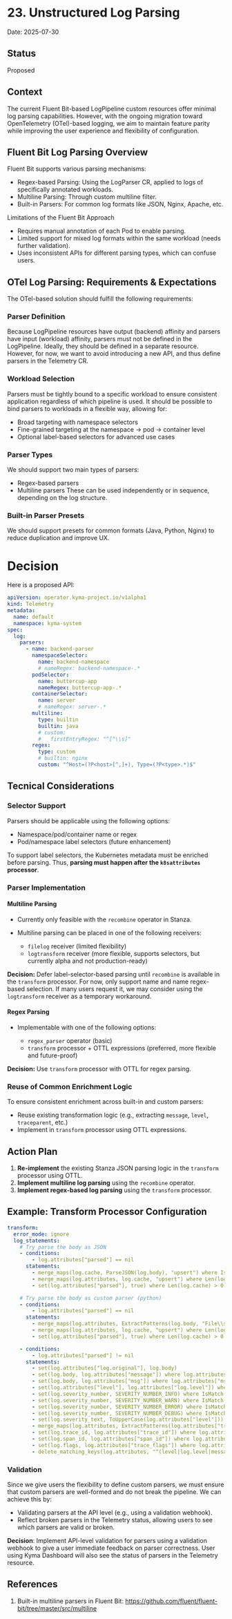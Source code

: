 # 23. Unstructured Log Parsing

Date: 2025-07-30

## Status

Proposed

## Context

The current Fluent Bit-based LogPipeline custom resources offer minimal log parsing capabilities. However, with the ongoing migration toward OpenTelemetry (OTel)-based logging, we aim to maintain feature parity while improving the user experience and flexibility of configuration.

## Fluent Bit Log Parsing Overview

Fluent Bit supports various parsing mechanisms:
* Regex-based Parsing: Using the LogParser CR, applied to logs of specifically annotated workloads.
* Multiline Parsing: Through custom multiline filter.
* Built-in Parsers: For common log formats like JSON, Nginx, Apache, etc.

Limitations of the Fluent Bit Approach
* Requires manual annotation of each Pod to enable parsing.
* Limited support for mixed log formats within the same workload (needs further validation).
* Uses inconsistent APIs for different parsing types, which can confuse users.

## OTel Log Parsing: Requirements & Expectations

The OTel-based solution should fulfill the following requirements:

### Parser Definition
Because LogPipeline resources have output (backend) affinity and parsers have input (workload) affinity, parsers must not be defined in the LogPipeline. Ideally, they should be defined in a separate resource. However, for now, we want to avoid introducing a new API, and thus define parsers in the Telemetry CR.

### Workload Selection
Parsers must be tightly bound to a specific workload to ensure consistent application regardless of which pipeline is used.
It should be possible to bind parsers to workloads in a flexible way, allowing for:
 * Broad targeting with namespace selectors
 * Fine-grained targeting at the namespace → pod → container level
 * Optional label-based selectors for advanced use cases

### Parser Types
We should support two main types of parsers:
 * Regex-based parsers
 * Multiline parsers
These can be used independently or in sequence, depending on the log structure.

### Built-in Parser Presets
We should support presets for common formats (Java, Python, Nginx) to reduce duplication and improve UX.

# Decision

Here is a proposed API:
```yaml
apiVersion: operator.kyma-project.io/v1alpha1
kind: Telemetry
metadata:
  name: default
  namespace: kyma-system
spec:
  log:
    parsers:
      - name: backend-parser
        namespaceSelector:
          name: backend-namespace
          # nameRegex: backend-namespace-.*
        podSelector:
          name: buttercup-app
          nameRegex: buttercup-app-.*
        containerSelector:
          name: server
          # nameRegex: server-.*
        multiline:
          type: builtin
          builtin: java
          # custom:
          #   firstEntryRegex: "^[^\\s]"
        regex:
          type: custom
          # builtin: nginx
          custom: "^Host=(?P<host>[^,]+), Type=(?P<type>.*)$"

```

## Tecnical Considerations

### Selector Support

Parsers should be applicable using the following options:

* Namespace/pod/container name or regex
* Pod/namespace label selectors (future enhancement)

To support label selectors, the Kubernetes metadata must be enriched before parsing. Thus, **parsing must happen after the `k8sattributes` processor**.

### Parser Implementation

#### Multiline Parsing

* Currently only feasible with the `recombine` operator in Stanza.
* Multiline parsing can be placed in one of the following receivers:

  * `filelog` receiver (limited flexibility)
  * `logtransform` receiver (more flexible, supports selectors, but currently alpha and not production-ready)

**Decision:** Defer label-selector-based parsing until `recombine` is available in the `transform` processor. For now, only support name and name regex-based selection. If many users request it, we may consider using the `logtransform` receiver as a temporary workaround.

#### Regex Parsing

* Implementable with one of the following options:

  * `regex_parser` operator (basic)
  * `transform` processor + OTTL expressions (preferred, more flexible and future-proof)

**Decision:** Use `transform` processor with OTTL for regex parsing.

### Reuse of Common Enrichment Logic

To ensure consistent enrichment across built-in and custom parsers:

* Reuse existing transformation logic (e.g., extracting `message`, `level`, `traceparent`, etc.)
* Implement in `transform` processor using OTTL expressions.

## Action Plan

1. **Re-implement** the existing Stanza JSON parsing logic in the `transform` processor using OTTL.
2. **Implement multiline log parsing** using the `recombine` operator.
3. **Implement regex-based log parsing** using the `transform` processor.

## Example: Transform Processor Configuration

```yaml
transform:
  error_mode: ignore
  log_statements:
    # Try parse the body as JSON
    - conditions:
        - log.attributes["parsed"] == nil
      statements:
        - merge_maps(log.cache, ParseJSON(log.body), "upsert") where IsMatch(log.body, "^\\{")
        - merge_maps(log.attributes, log.cache, "upsert") where Len(log.cache) > 0
        - set(log.attributes["parsed"], true) where Len(log.cache) > 0

    # Try parse the body as custom parser (python)
    - conditions:
        - log.attributes["parsed"] == nil
      statements:
        - merge_maps(log.attributes, ExtractPatterns(log.body, "File\\s+\"(?P<filepath>[^\"]+)\""), "upsert")
        - merge_maps(log.attributes, log.cache, "upsert") where Len(log.cache) > 0
        - set(log.attributes["parsed"], true) where Len(log.cache) > 0

    - conditions:
        - log.attributes["parsed"] != nil
      statements:
        - set(log.attributes["log.original"], log.body)
        - set(log.body, log.attributes["message"]) where log.attributes["message"] != nil
        - set(log.body, log.attributes["msg"]) where log.attributes["msg"] != nil
        - set(log.attributes["level"], log.attributes["log.level"]) where log.attributes["log.level"] != nil
        - set(log.severity_number, SEVERITY_NUMBER_INFO) where IsMatch(log.attributes["level"], "(?i)info")
        - set(log.severity_number, SEVERITY_NUMBER_WARN) where IsMatch(log.attributes["level"], "(?i)warn")
        - set(log.severity_number, SEVERITY_NUMBER_ERROR) where IsMatch(log.attributes["level"], "(?i)err")
        - set(log.severity_number, SEVERITY_NUMBER_DEBUG) where IsMatch(log.attributes["level"], "(?i)debug")
        - set(log.severity_text, ToUpperCase(log.attributes["level"])) where log.severity_number > 0
        - merge_maps(log.attributes, ExtractPatterns(log.attributes["traceparent"], "^(?P<trace_id>[0-9a-f]{32})-(?P<span_id>[0-9a-f]{16})-(?P<trace_flags>[0-9a-f]{2})$"), "upsert") where log.attributes["traceparent"] != nil
        - set(log.trace_id, log.attributes["trace_id"]) where log.attributes["trace_id"] != nil where log.attributes["traceparent"] == nil
        - set(log.span_id, log.attributes["span_id"]) where log.attributes["span_id"] != nil where log.attributes["traceparent"] == nil
        - set(log.flags, log.attributes["trace_flags"]) where log.attributes["trace_flags"] != nil where log.attributes["traceparent"] == nil
        - delete_matching_keys(log.attributes, "^(level|log.level|message|msg|parsed|span_id|trace_flags|trace_id|traceparent)$")
```

### Validation

Since we give users the flexibility to define custom parsers, we must ensure that custom parsers are well-formed and do not break the pipeline.
We can achieve this by:
* Validating parsers at the API level (e.g., using a validation webhook).
* Reflect broken parsers in the Telemetry status, allowing users to see which parsers are valid or broken.

**Decision**: Implement API-level validation for parsers using a validation webhook to give a user immediate feedback on parser correctness. User using Kyma Dashboard will also see the status of parsers in the Telemetry resource.

## References

1. Built-in multiline parsers in Fluent Bit: https://github.com/fluent/fluent-bit/tree/master/src/multiline
